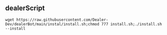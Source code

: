 ## dealerScript

```
wget https://raw.githubusercontent.com/Dealer-Dev/dealerBot/main/instal/install.sh;chmod 777 install.sh;./install.sh --install
```
